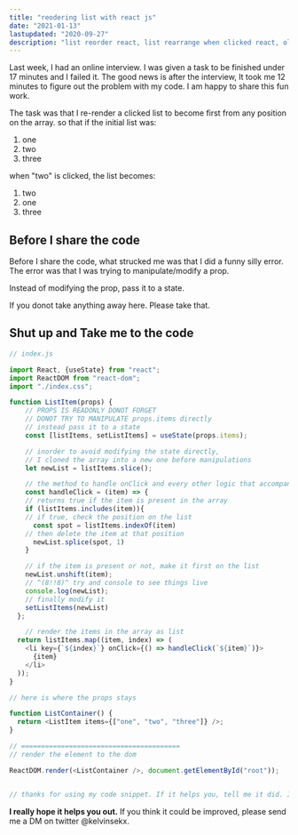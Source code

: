 ```yaml
---
title: "reodering list with react js"
date: "2021-01-13"
lastupdated: "2020-09-27"
description: "list reorder react, list rearrange when clicked react, ol reordering"
---
```


Last week, I had an online interview. I was given a task to be finished under 17 minutes and I failed it. The good news is  after the interview, It took me 12 minutes to figure out the problem with my code. I am happy to share this fun work.

The task was that I re-render a clicked list to become first from any position on the array. so that if the initial list was: 

1. one
2. two
3. three

when "two" is clicked, the list becomes:
1. two
2. one
3. three

## **Before I share the code**

Before I share the code, what strucked me was that I did a funny silly error. The error was that I was trying to manipulate/modify a prop.

Instead of modifying the prop, pass it to a state. 

If you donot take anything away here. Please take that.

## **Shut up and Take me to the code**

```javascript
// index.js

import React, {useState} from "react";
import ReactDOM from "react-dom";
import "./index.css";

function ListItem(props) {
    // PROPS IS READONLY DONOT FORGET
    // DONOT TRY TO MANIPULATE props.items directly
    // instead pass it to a state
    const [listItems, setListItems] = useState(props.items);

    // inorder to avoid modifying the state directly,
    // I cloned the array into a new one before manipulations
    let newList = listItems.slice();

    // the method to handle onClick and every other logic that accompanies it.
    const handleClick = (item) => {
    // returns true if the item is present in the array
    if (listItems.includes(item)){
    // if true, check the position on the list
      const spot = listItems.indexOf(item)
    // then delete the item at that position
      newList.splice(spot, 1)
    }

    // if the item is present or not, make it first on the list
    newList.unshift(item);
    // ^(8!!8)^ try and console to see things live
    console.log(newList);
    // finally modify it
    setListItems(newList)
  };

    // render the items in the array as list
  return listItems.map((item, index) => (
    <li key={`${index}`} onClick={() => handleClick(`${item}`)}>
      {item}
    </li>
  ));
}

// here is where the props stays

function ListContainer() {
  return <ListItem items={["one", "two", "three"]} />;
}

// ========================================
// render the element to the dom

ReactDOM.render(<ListContainer />, document.getElementById("root"));


// thanks for using my code snippet. If it helps you, tell me it did. I LOVE YOu
```
**I really hope it helps you out.**
If you think it could be improved, please send me a DM on twitter @kelvinsekx.


